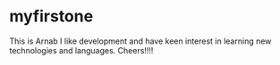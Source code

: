 # myfirstone

This is Arnab I like development and have keen interest in learning new technologies and languages. Cheers!!!! 
